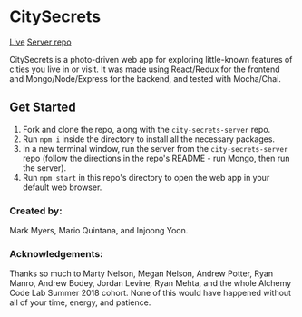 CitySecrets
=====

[Live](https://citysecrets.herokuapp.com)
[Server repo](https://github.com/team-anchor/city-secrets-server)

CitySecrets is a photo-driven web app for exploring little-known features of cities you live in or visit. It was made using React/Redux for the frontend and Mongo/Node/Express for the backend, and tested with Mocha/Chai.

## Get Started
1. Fork and clone the repo, along with the `city-secrets-server` repo.
1. Run `npm i` inside the directory to install all the necessary packages.
1. In a new terminal window, run the server from the `city-secrets-server` repo (follow the directions in the repo's README - run Mongo, then run the server).
1. Run `npm start` in this repo's directory to open the web app in your default web browser.

### Created by:
Mark Myers, Mario Quintana, and Injoong Yoon.

### Acknowledgements:
Thanks so much to Marty Nelson, Megan Nelson, Andrew Potter, Ryan Manro, Andrew Bodey, Jordan Levine, Ryan Mehta, and the whole Alchemy Code Lab Summer 2018 cohort. None of this would have happened without all of your time, energy, and patience.
